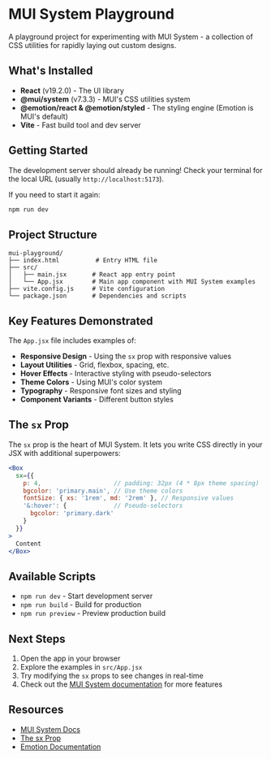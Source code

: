 # MUI System Playground

A playground project for experimenting with MUI System - a collection of CSS utilities for rapidly laying out custom designs.

## What's Installed

- **React** (v19.2.0) - The UI library
- **@mui/system** (v7.3.3) - MUI's CSS utilities system
- **@emotion/react & @emotion/styled** - The styling engine (Emotion is MUI's default)
- **Vite** - Fast build tool and dev server

## Getting Started

The development server should already be running! Check your terminal for the local URL (usually `http://localhost:5173`).

If you need to start it again:
```bash
npm run dev
```

## Project Structure

```
mui-playground/
├── index.html          # Entry HTML file
├── src/
│   ├── main.jsx       # React app entry point
│   └── App.jsx        # Main app component with MUI System examples
├── vite.config.js     # Vite configuration
└── package.json       # Dependencies and scripts
```

## Key Features Demonstrated

The `App.jsx` file includes examples of:

- **Responsive Design** - Using the `sx` prop with responsive values
- **Layout Utilities** - Grid, flexbox, spacing, etc.
- **Hover Effects** - Interactive styling with pseudo-selectors
- **Theme Colors** - Using MUI's color system
- **Typography** - Responsive font sizes and styling
- **Component Variants** - Different button styles

## The `sx` Prop

The `sx` prop is the heart of MUI System. It lets you write CSS directly in your JSX with additional superpowers:

```jsx
<Box
  sx={{
    p: 4,                    // padding: 32px (4 * 8px theme spacing)
    bgcolor: 'primary.main', // Use theme colors
    fontSize: { xs: '1rem', md: '2rem' }, // Responsive values
    '&:hover': {             // Pseudo-selectors
      bgcolor: 'primary.dark'
    }
  }}
>
  Content
</Box>
```

## Available Scripts

- `npm run dev` - Start development server
- `npm run build` - Build for production
- `npm run preview` - Preview production build

## Next Steps

1. Open the app in your browser
2. Explore the examples in `src/App.jsx`
3. Try modifying the `sx` props to see changes in real-time
4. Check out the [MUI System documentation](https://mui.com/system/getting-started/) for more features

## Resources

- [MUI System Docs](https://mui.com/system/getting-started/)
- [The sx Prop](https://mui.com/system/getting-started/the-sx-prop/)
- [Emotion Documentation](https://emotion.sh/docs/introduction)

